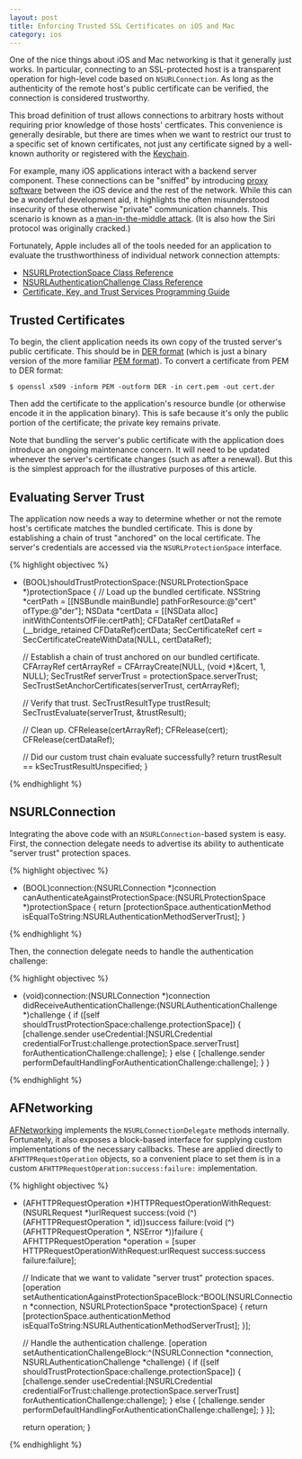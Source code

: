 ```yaml
---
layout: post
title: Enforcing Trusted SSL Certificates on iOS and Mac
category: ios
---
```


One of the nice things about iOS and Mac networking is that it generally just
works.  In particular, connecting to an SSL-protected host is a transparent
operation for high-level code based on `NSURLConnection`.  As long as the
authenticity of the remote host's public certificate can be verified, the
connection is considered trustworthy.

This broad definition of trust allows connections to arbitrary hosts without
requiring prior knowledge of those hosts' certficates.  This convenience is
generally desirable, but there are times when we want to restrict our trust to
a specific set of known certificates, not just any certificate signed by a
well-known authority or registered with the [Keychain][].

For example, many iOS applications interact with a backend server component.
These connections can be "sniffed" by introducing [proxy software][charles]
between the iOS device and the rest of the network.  While this can be a
wonderful development aid, it highlights the often misunderstood insecurity of
these otherwise "private" communication channels.  This scenario is known as a
[man-in-the-middle attack][mitm].  (It is also how the Siri protocol was
originally cracked.)

Fortunately, Apple includes all of the tools needed for an application to
evaluate the trusthworthiness of individual network connection attempts:

 - [NSURLProtectionSpace Class Reference](https://developer.apple.com/library/ios/#documentation/Cocoa/Reference/Foundation/Classes/NSURLProtectionSpace_Class/Reference/Reference.html)
 - [NSURLAuthenticationChallenge Class Reference](https://developer.apple.com/library/ios/#documentation/Cocoa/Reference/Foundation/Classes/NSURLAuthenticationChallenge_Class/Reference/Reference.html)
 - [Certificate, Key, and Trust Services Programming Guide](https://developer.apple.com/library/ios/#documentation/security/conceptual/CertKeyTrustProgGuide/01introduction/introduction.html)

## Trusted Certificates

To begin, the client application needs its own copy of the trusted server's
public certificate.  This should be in [DER format][DER] (which is just a
binary version of the more familiar [PEM format][PEM]).  To convert a
certificate from PEM to DER format:

    $ openssl x509 -inform PEM -outform DER -in cert.pem -out cert.der

Then add the certificate to the application's resource bundle (or otherwise
encode it in the application binary).  This is safe because it's only the
public portion of the certificate; the private key remains private.

Note that bundling the server's public certificate with the application does
introduce an ongoing maintenance concern.  It will need to be updated whenever
the server's certificate changes (such as after a renewal).  But this is the
simplest approach for the illustrative purposes of this article.

## Evaluating Server Trust

The application now needs a way to determine whether or not the remote host's
certificate matches the bundled certificate.  This is done by establishing a
chain of trust "anchored" on the local certificate.  The server's credentials
are accessed via the `NSURLProtectionSpace` interface.

{% highlight objectivec %}

- (BOOL)shouldTrustProtectionSpace:(NSURLProtectionSpace *)protectionSpace {
    // Load up the bundled certificate.
    NSString *certPath = [[NSBundle mainBundle] pathForResource:@"cert" ofType:@"der"];
    NSData *certData = [[NSData alloc] initWithContentsOfFile:certPath];
    CFDataRef certDataRef = (__bridge_retained CFDataRef)certData;
    SecCertificateRef cert = SecCertificateCreateWithData(NULL, certDataRef);

    // Establish a chain of trust anchored on our bundled certificate.
    CFArrayRef certArrayRef = CFArrayCreate(NULL, (void *)&cert, 1, NULL);
    SecTrustRef serverTrust = protectionSpace.serverTrust;
    SecTrustSetAnchorCertificates(serverTrust, certArrayRef);

    // Verify that trust.
    SecTrustResultType trustResult;
    SecTrustEvaluate(serverTrust, &trustResult);

    // Clean up.
    CFRelease(certArrayRef);
    CFRelease(cert);
    CFRelease(certDataRef);

	// Did our custom trust chain evaluate successfully?
    return trustResult == kSecTrustResultUnspecified;
}

{% endhighlight %}

## NSURLConnection

Integrating the above code with an `NSURLConnection`-based system is easy.
First, the connection delegate needs to advertise its ability to authenticate
"server trust" protection spaces.

{% highlight objectivec %}

- (BOOL)connection:(NSURLConnection *)connection canAuthenticateAgainstProtectionSpace:(NSURLProtectionSpace *)protectionSpace {
    return [protectionSpace.authenticationMethod isEqualToString:NSURLAuthenticationMethodServerTrust];
}

{% endhighlight %}

Then, the connection delegate needs to handle the authentication challenge:

{% highlight objectivec %}

- (void)connection:(NSURLConnection *)connection didReceiveAuthenticationChallenge:(NSURLAuthenticationChallenge *)challenge {
    if ([self shouldTrustProtectionSpace:challenge.protectionSpace]) {
        [challenge.sender useCredential:[NSURLCredential credentialForTrust:challenge.protectionSpace.serverTrust] forAuthenticationChallenge:challenge];
    } else {
        [challenge.sender performDefaultHandlingForAuthenticationChallenge:challenge];
    }
}

{% endhighlight %}

## AFNetworking

[AFNetworking][] implements the `NSURLConnectionDelegate` methods internally.
Fortunately, it also exposes a block-based interface for supplying custom
implementations of the necessary callbacks.  These are applied directly to
`AFHTTPRequestOperation` objects, so a convenient place to set them is in a
custom `AFHTTPRequestOperation:success:failure:` implementation.

{% highlight objectivec %}

- (AFHTTPRequestOperation *)HTTPRequestOperationWithRequest:(NSURLRequest *)urlRequest
                                                    success:(void (^)(AFHTTPRequestOperation *, id))success
                                                    failure:(void (^)(AFHTTPRequestOperation *, NSError *))failure {
    AFHTTPRequestOperation *operation = [super HTTPRequestOperationWithRequest:urlRequest success:success failure:failure];

    // Indicate that we want to validate "server trust" protection spaces.
    [operation setAuthenticationAgainstProtectionSpaceBlock:^BOOL(NSURLConnection *connection, NSURLProtectionSpace *protectionSpace) {
        return [protectionSpace.authenticationMethod isEqualToString:NSURLAuthenticationMethodServerTrust];
    }];

    // Handle the authentication challenge.
    [operation setAuthenticationChallengeBlock:^(NSURLConnection *connection, NSURLAuthenticationChallenge *challenge) {
        if ([self shouldTrustProtectionSpace:challenge.protectionSpace]) {
            [challenge.sender useCredential:[NSURLCredential credentialForTrust:challenge.protectionSpace.serverTrust]
                 forAuthenticationChallenge:challenge];
        } else {
            [challenge.sender performDefaultHandlingForAuthenticationChallenge:challenge];
        }
    }];

    return operation;
}

{% endhighlight %}

[Keychain]: http://en.wikipedia.org/wiki/Keychain_(Mac_OS)
[charles]: http://www.charlesproxy.com/documentation/proxying/ssl-proxying/
[mitm]: http://en.wikipedia.org/wiki/Man-in-the-middle_attack
[DER]: http://en.wikipedia.org/wiki/Distinguished_Encoding_Rules#DER_encoding
[PEM]: http://en.wikipedia.org/wiki/Privacy_Enhanced_Mail
[AFNetworking]: http://afnetworking.com/
